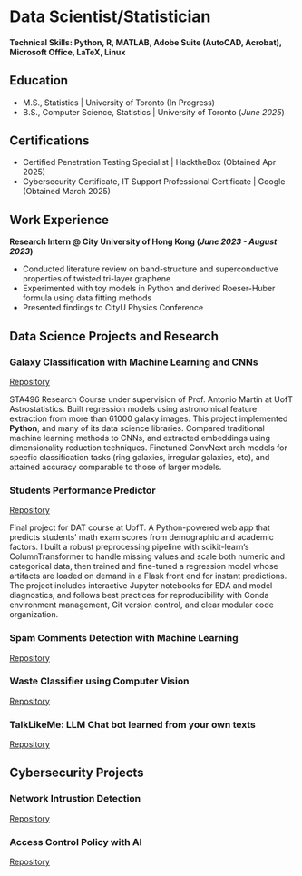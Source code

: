 # Data Scientist/Statistician

#### Technical Skills: Python, R, MATLAB, Adobe Suite (AutoCAD, Acrobat), Microsoft Office, LaTeX, Linux

## Education
- M.S., Statistics | University of Toronto (In Progress)
- B.S., Computer Science, Statistics | University of Toronto (_June 2025_)

## Certifications
- Certified Penetration Testing Specialist | HacktheBox (Obtained Apr 2025)
- Cybersecurity Certificate, IT Support Professional Certificate | Google (Obtained March 2025)

## Work Experience
**Research Intern @ City University of Hong Kong (_June 2023 - August 2023_)**
- Conducted literature review on band-structure and superconductive properties of twisted tri-layer graphene
- Experimented with toy models in Python and derived Roeser-Huber formula using data fitting methods
- Presented findings to CityU Physics Conference

## Data Science Projects and Research
### Galaxy Classification with Machine Learning and CNNs
[Repository](https://github.com/WilliamKwanProgramming/galaxy-classification-project)

STA496 Research Course under supervision of Prof. Antonio Martin at UofT Astrostatistics. Built regression models using astronomical feature extraction from more than 61000 galaxy images. This project implemented **Python**, and many of its data science libraries. Compared traditional machine learning methods to CNNs, and extracted embeddings using dimensionality reduction techniques. Finetuned ConvNext arch models for specfic classification tasks (ring galaxies, irregular galaxies, etc), and attained accuracy comparable to those of larger models. 

### Students Performance Predictor
[Repository](https://github.com/WilliamKwanProgramming/student-grade-predictor/)

Final project for DAT course at UofT. A Python-powered web app that predicts students’ math exam scores from demographic and academic factors. I built a robust preprocessing pipeline with scikit-learn’s ColumnTransformer to handle missing values and scale both numeric and categorical data, then trained and fine-tuned a regression model whose artifacts are loaded on demand in a Flask front end for instant predictions. The project includes interactive Jupyter notebooks for EDA and model diagnostics, and follows best practices for reproducibility with Conda environment management, Git version control, and clear modular code organization.

### Spam Comments Detection with Machine Learning
[Repository](https://github.com/WilliamKwanProgramming/sta314_finalproject)


### Waste Classifier using Computer Vision
[Repository](https://github.com/WilliamKwanProgramming/computer-vision-waste-classification)


### TalkLikeMe: LLM Chat bot learned from your own texts
[Repository](https://github.com/WilliamKwanProgramming/ai-messaging-bot)

## Cybersecurity Projects

### Network Intrustion Detection
[Repository](https://github.com/WilliamKwanProgramming/network-intrustion-detection)

### Access Control Policy with AI
[Repository](https://github.com/WilliamKwanProgramming/access-control-policy-detection)

